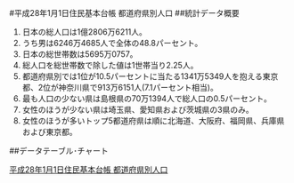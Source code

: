 #平成28年1月1日住民基本台帳 都道府県別人口
##統計データ概要

1. 日本の総人口は1億2806万6211人。
1. うち男は6246万4685人で全体の48.8パーセント。
1. 日本の総世帯数は5695万0757。
1. 総人口を総世帯数で除した値は1世帯当り2.25人。
1. 都道府県別では1位が10.5パーセントに当たる1341万5349人を抱える東京都、2位が神奈川県で913万6151人(7.1パーセント相当)。
1. 最も人口の少ない県は島根県の70万1394人で総人口の0.5パーセント。
1. 女性のほうが少ない県は埼玉県、愛知県および茨城県の3県のみ。
1. 女性のほうが多いトップ5都道府県は順に北海道、大阪府、福岡県、兵庫県および東京都。

##データテーブル･チャート

[平成28年1月1日住民基本台帳 都道府県別人口]()
